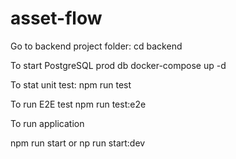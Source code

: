 # asset-flow

Go to backend project folder:
cd backend

To start PostgreSQL prod db
docker-compose up -d 

To stat unit test:
npm run test

To run E2E test
npm run test:e2e

To run application

npm run start
or
np run start:dev
